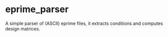 eprime_parser
=============

A simple parser of (ASCII) eprime files, it extracts conditions and computes design matrices.
